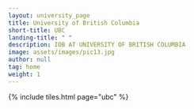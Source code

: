 ```yaml
---
layout: university_page
title: University of British Columbia
short-title: UBC
landing-title: " "
description: IOB AT UNIVERSITY OF BRITISH COLUMBIA
image: assets/images/pic13.jpg
author: null
tag: home
weight: 1
---
```


{% include tiles.html page="ubc" %}
